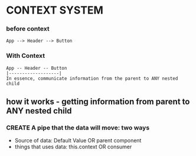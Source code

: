 # CONTEXT SYSTEM

  ### before context
  ```
  App --> Header --> Button
  ```
  ### With Context
  ```
  App -- Header -- Button
  |-------------------|
  In essence, communicate information from the parent to ANY nested child
  ```
  ## how it works - getting information from parent to ANY nested child
  ### CREATE A pipe that the data will move: two ways
  * Source of data: Default Value OR parent component
  * things that uses data: this.context OR consumer

